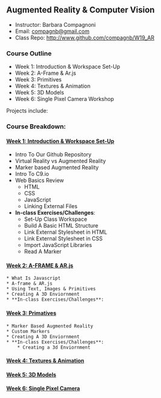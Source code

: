 ## Augmented Reality & Computer Vision
* Instructor: Barbara Compagnoni
* Email: compagnb@gmail.com
* Class Repo: http://www.github.com/compagnb/W19_AR

### Course Outline
* Week 1: Introduction & Workspace Set-Up
* Week 2: A-Frame & Ar.js
* Week 3: Primitives
* Week 4: Textures & Animation
* Week 5: 3D Models
* Week 6: Single Pixel Camera Workshop


Projects include: 

### Course Breakdown:

#### [Week 1: Introduction & Workspace Set-Up](notes/week1.md)
* Intro To Our Github Repository
* Virtual Reality vs Augmented Reality
* Marker based Augmented Reality
* Intro To C9.io
* Web Basics Review
    * HTML
    * CSS
    * JavaScript
    * Linking External Files
* **In-class Exercises/Challenges**: 
    * Set-Up Class Workspace
    * Build A Basic HTML Structure
    * Link External Stylesheet in HTML
    * Link External Stylesheet in CSS
    * Import JavaScript Libraries
    * Read A Marker

#### [Week 2: A-FRAME & AR.js](notes/week2.md)
    * What Is Javascript
    * A-frame & AR.js
    * Using Text, Images & Primitives
    * Creating A 3D Enviornment
    * **In-class Exercises/Challenges**: 

#### [Week 3: Primatives](notes/week3.md)
    * Marker Based Augmented Reality
    * Custom Markers
    * Creating A 3D Enviornment
    * **In-class Exercises/Challenges**: 
        * Creating a 3d Enviornment

#### [Week 4: Textures & Animation](notes/week4.md)

#### [Week 5: 3D Models](notes/week5.md)

#### [Week 6: Single Pixel Camera](notes/week6.md)
